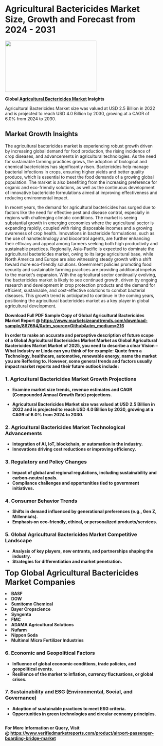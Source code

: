 <H1>Agricultural Bactericides Market Size, Growth and Forecast from 2024 - 2031</H1><img class="aligncenter size-medium wp-image-584254" src="https://thirdeyenews.in/wp-content/uploads/2024/09/Global-Market-Research-300x168.jpeg" alt="" width="300" height="168" /><p><strong>Global&nbsp;<a href="https://www.marketsizeandtrends.com/download-sample/867694/&amp;utm_source=Github&utm_medium=216">Agricultural Bactericides Market</a> Insights</strong></p><p>Agricultural Bactericides Market size was valued at USD 2.5 Billion in 2022 and is projected to reach USD 4.0 Billion by 2030, growing at a CAGR of 6.0% from 2024 to 2030.</p><p><h2>Market Growth Insights</h2> <p>The agricultural bactericides market is experiencing robust growth driven by increasing global demand for food production, the rising incidence of crop diseases, and advancements in agricultural technologies. As the need for sustainable farming practices grows, the adoption of biological and chemical bactericides has significantly risen. Bactericides help manage bacterial infections in crops, ensuring higher yields and better quality produce, which is essential to meet the food demands of a growing global population. The market is also benefiting from the increasing preference for organic and eco-friendly solutions, as well as the continuous development of innovative bactericide formulations aimed at improving effectiveness and reducing environmental impact.</p> <p><strong></strong></p> <p>In recent years, the demand for agricultural bactericides has surged due to factors like the need for effective pest and disease control, especially in regions with challenging climatic conditions. The market is seeing substantial growth in emerging economies where the agricultural sector is expanding rapidly, coupled with rising disposable incomes and a growing awareness of crop health. Innovations in bactericide formulations, such as the use of nanotechnology and biocontrol agents, are further enhancing their efficacy and appeal among farmers seeking both high productivity and sustainable practices. Regionally, Asia-Pacific is expected to dominate the agricultural bactericides market, owing to its large agricultural base, while North America and Europe are also witnessing steady growth with a shift toward more eco-friendly solutions. Government policies promoting food security and sustainable farming practices are providing additional impetus to the market's expansion. With the agricultural sector continually evolving, the bactericides market is likely to see continued growth, driven by ongoing research and development in crop protection products and the demand for efficient, sustainable, and cost-effective solutions to combat bacterial diseases. This growth trend is anticipated to continue in the coming years, positioning the agricultural bactericides market as a key player in global agricultural development.</p> <p><strong></p><p><span class=""><strong>Download Full PDF Sample Copy of Global Agricultural Bactericides Market Report</strong> @ <a href="https://www.marketsizeandtrends.com/download-sample/867694/&amp;utm_source=Github&utm_medium=216" target="_blank">https://www.marketsizeandtrends.com/download-sample/867694/&amp;utm_source=Github&utm_medium=216</a></span></p><p>In order to make an accurate and perceptive description of future scope of a Global&nbsp;Agricultural Bactericides Market Market as Global&nbsp;Agricultural Bactericides Market Market of 2025, you need to describe a clear Vision &ndash; What Industry or Linda can you think of for example: Quote from a Technology, healthcare, automotive, renewable energy, name the market you are Reffering to. However, some general trends and factors usually impact market reports and their future outlook include:</p><h3>1.&nbsp;<strong>Agricultural Bactericides Market Growth Projections</strong></h3><ul><li>Examine market size trends, revenue estimates and CAGR (Compounded Annual Growth Rate) projections.</li><li><p>Agricultural Bactericides Market size was valued at USD 2.5 Billion in 2022 and is projected to reach USD 4.0 Billion by 2030, growing at a CAGR of 6.0% from 2024 to 2030.</p></li></ul><h3>2.&nbsp;<strong>Agricultural Bactericides Market Technological Advancements</strong></h3><ul><li>Integration of AI, IoT, blockchain, or automation in the industry.</li><li>Innovations driving cost reductions or improving efficiency.</li></ul><h3>3.&nbsp;<strong>Regulatory and Policy Changes</strong></h3><ul><li>Impact of global and regional regulations, including sustainability and carbon-neutral goals.</li><li>Compliance challenges and opportunities tied to government initiatives.</li></ul><h3>4.&nbsp;<strong>Consumer Behavior Trends</strong></h3><ul><li>Shifts in demand influenced by generational preferences (e.g., Gen Z, Millennials).</li><li>Emphasis on eco-friendly, ethical, or personalized products/services.</li></ul><h3>5.&nbsp;<strong>Global Agricultural Bactericides Market Competitive Landscape</strong></h3><ul><li>Analysis of key players, new entrants, and partnerships shaping the industry.</li><li>Strategies for differentiation and market penetration.</li></ul><p data-pm-slice="1 1 []"><span style="color: inherit; font-family: inherit; font-size: 25px;">Top Global Agricultural Bactericides Market Companies</span></p><div class="" data-test-id=""><p><li>BASF</li><li> DOW</li><li> Sumitomo Chemical</li><li> Bayer Cropscience</li><li> Syngenta</li><li> FMC</li><li> ADAMA Agricultural Solutions</li><li> Nufarm</li><li> Nippon Soda</li><li> Multimol Micro Fertilizer Industries</li></p></div><h3>6.&nbsp;<strong>Economic and Geopolitical Factors</strong></h3><ul><li>Influence of global economic conditions, trade policies, and geopolitical events.</li><li>Resilience of the market to inflation, currency fluctuations, or global crises.</li></ul><h3>7.&nbsp;<strong>Sustainability and ESG (Environmental, Social, and Governance)</strong></h3><ul><li>Adoption of sustainable practices to meet ESG criteria.</li><li>Opportunities in green technologies and circular economy principles.</li></ul><h2><strong style="font-size: 14px;">For More Information or Query, Visit @&nbsp;</strong><a style="background-color: #ffffff; font-size: 14px;" href="https://www.marketsizeandtrends.com/report/agricultural-bactericides-market/" target="_blank">https://www.verifiedmarketreports.com/product/airport-passenger-boarding-bridge-market</a></h2>
